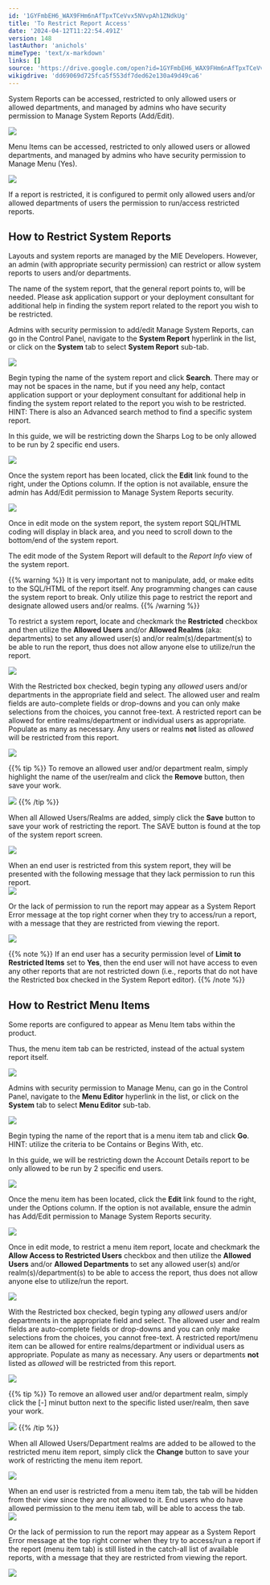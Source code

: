 ```yaml
---
id: '1GYFmbEH6_WAX9FHm6nAfTpxTCeVvx5NVvpAh1ZNdkUg'
title: 'To Restrict Report Access'
date: '2024-04-12T11:22:54.491Z'
version: 148
lastAuthor: 'anichols'
mimeType: 'text/x-markdown'
links: []
source: 'https://drive.google.com/open?id=1GYFmbEH6_WAX9FHm6nAfTpxTCeVvx5NVvpAh1ZNdkUg'
wikigdrive: 'dd69069d725fca5f553df7ded62e130a49d49ca6'
---
```

System Reports can be accessed, restricted to only allowed users or allowed departments, and managed by admins who have security permission to Manage System Reports (Add/Edit).

![](../to-restrict-report-access.assets/230f6ab5afe758343ecb4f893786d6d9.png)

Menu Items can be accessed, restricted to only allowed users or allowed departments, and managed by admins who have security permission to Manage Menu (Yes).

![](../to-restrict-report-access.assets/d09bc9c84cf849ffb19f654b9744f894.png)

If a report is restricted, it is configured to permit only allowed users and/or allowed departments of users the permission to run/access restricted reports.

## How to Restrict System Reports

Layouts and system reports are managed by the MIE Developers.  However, an admin (with appropriate security permission) can restrict or allow system reports to users and/or departments.

The name of the system report, that the general report points to, will be needed.  Please ask application support or your deployment consultant for additional help in finding the system report related to the report you wish to be restricted.

Admins with security permission to add/edit Manage System Reports, can go in the Control Panel, navigate to the **System Report** hyperlink in the list, or click on the **System** tab to select **System Report** sub-tab.

![](../to-restrict-report-access.assets/bebf033443fd7798331f1f433f36a564.png)

Begin typing the name of the system report and click **Search**. There may or may not be spaces in the name, but if you need any help, contact application support or your deployment consultant for additional help in finding the system report related to the report you wish to be restricted.  HINT: There is also an Advanced search method to find a specific system report.

In this guide, we will be restricting down the Sharps Log to be only allowed to be run by 2 specific end users.

![](../to-restrict-report-access.assets/0509c979f18f63e6c7419a19d680935c.png)

Once the system report has been located, click the **Edit** link found to the right, under the Options column. If the option is not available, ensure the admin has Add/Edit permission to Manage System Reports security.

![](../to-restrict-report-access.assets/45e5bad96f33cdcd4fc70bf2d4bd1aaa.png)

Once in edit mode on the system report, the system report SQL/HTML coding will display in black area, and you need to scroll down to the bottom/end of the system report.

The edit mode of the System Report will default to the *Report Info* view of the system report.

{{% warning %}}
It is very important not to manipulate, add, or make edits to the SQL/HTML of the report itself. Any programming changes can cause the system report to break. Only utilize this page to restrict the report and designate allowed users and/or realms.
{{% /warning %}}

To restrict a system report, locate and checkmark the **Restricted** checkbox and then utilize the **Allowed Users** and/or **Allowed Realms** (aka: departments) to set any allowed user(s) and/or realm(s)/department(s) to be able to run the report, thus does not allow anyone else to utilize/run the report.

![](../to-restrict-report-access.assets/75b0e0c124ae5b97c94dcef72986daad.png)

With the Restricted box checked, begin typing any *allowed* users and/or departments in the appropriate field and select. The allowed user and realm fields are auto-complete fields or drop-downs and you can only make selections from the choices, you cannot free-text. A restricted report can be allowed for entire realms/department or individual users as appropriate.  Populate as many as necessary. Any users or realms **not** listed as *allowed* will be restricted from this report.

![](../to-restrict-report-access.assets/b911125607573c391c8da19521e0128f.png)

{{% tip %}}
To remove an allowed user and/or department realm, simply highlight the name of the user/realm and click the **Remove** button, then save your work.

![](../to-restrict-report-access.assets/b2639be5145e7fd71c9dae3a5efcca97.png)
{{% /tip %}}

When all Allowed Users/Realms are added, simply click the **Save** button to save your work of restricting the report.  The SAVE button is found at the top of the system report screen.

![](../to-restrict-report-access.assets/1f791801c32d665afbbc71db22eddab8.png)

When an end user is restricted from this system report, they will be presented with the following message that they lack permission to run this report.  
![](../to-restrict-report-access.assets/36b74511bb107c07c705ffca18cf52b8.png)

Or the lack of permission to run the report may appear as a System Report Error message at the top right corner when they try to access/run a report, with a message that they are restricted from viewing the report.

![](../to-restrict-report-access.assets/5a4ca2acef0aaac93d76f6ff17c5979b.png)

{{% note %}}
If an end user has a security permission level of **Limit to Restricted Items** set to **Yes**, then the end user will not have access to even any other reports that are not restricted down (i.e., reports that do not have the Restricted box checked in the System Report editor).
{{% /note %}}

## How to Restrict Menu Items

Some reports are configured to appear as Menu Item tabs within the product.

Thus, the menu item tab can be restricted, instead of the actual system report itself.

![](../to-restrict-report-access.assets/d09bc9c84cf849ffb19f654b9744f894.png)

Admins with security permission to Manage Menu, can go in the Control Panel, navigate to the **Menu Editor** hyperlink in the list, or click on the **System** tab to select **Menu Editor** sub-tab.

![](../to-restrict-report-access.assets/e86623b483bf8ad1cdd307fbeef2efe5.png)

Begin typing the name of the report that is a menu item tab and click **Go**. HINT: utilize the criteria to be Contains or Begins With, etc.

In this guide, we will be restricting down the Account Details report to be only allowed to be run by 2 specific end users.

![](../to-restrict-report-access.assets/d1acc4c34881e4750c97da9c5ee00f11.png)

Once the menu item has been located, click the **Edit** link found to the right, under the Options column. If the option is not available, ensure the admin has Add/Edit permission to Manage System Reports security.

![](../to-restrict-report-access.assets/271eb55ee71602a34c69b7b1bc96a02d.png)

Once in edit mode, to restrict a menu item report, locate and checkmark the **Allow Access to Restricted Users** checkbox and then utilize the **Allowed Users** and/or **Allowed Departments** to set any allowed user(s) and/or realm(s)/department(s) to be able to access the report, thus does not allow anyone else to utilize/run the report.

![](../to-restrict-report-access.assets/375a04d5e83c1faf57534ba8ffbaeb98.png)

With the Restricted box checked, begin typing any *allowed* users and/or departments in the appropriate field and select. The allowed user and realm fields are auto-complete fields or drop-downs and you can only make selections from the choices, you cannot free-text.  A restricted report/menu item can be allowed for entire realms/department or individual users as appropriate.  Populate as many as necessary. Any users or departments **not** listed as *allowed* will be restricted from this report.

![](../to-restrict-report-access.assets/57b82c6f7596979c2f517e2da6d8ffe9.png)

{{% tip %}}
To remove an allowed user and/or department realm, simply click the [-] minut button next to the specific listed user/realm, then save your work.

![](../to-restrict-report-access.assets/8c4ea16257d3f3b5d00a3885f38efa21.png)
{{% /tip %}}

When all Allowed Users/Department realms are added to be allowed to the restricted menu item report, simply click the **Change** button to save your work of restricting the menu item report.

![](../to-restrict-report-access.assets/698218cb213e6e130997ee0b3f019540.png)

When an end user is restricted from a menu item tab, the tab will be hidden from their view since they are not allowed to it.  End users who do have allowed permission to the menu item tab, will be able to access the tab.  
![](../to-restrict-report-access.assets/845a54a4407e8a832bf7fb230ab1541e.png)

Or the lack of permission to run the report may appear as a System Report Error message at the top right corner when they try to access/run a report if the report (menu item tab) is still listed in the catch-all list of available reports, with a message that they are restricted from viewing the report.

![](../to-restrict-report-access.assets/3b83f0ba47074e40f7fe12e4eea8d7bc.png)
